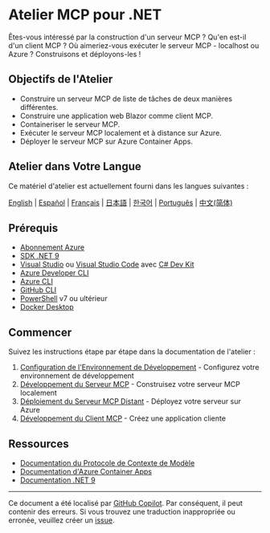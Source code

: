 # Atelier MCP pour .NET

Êtes-vous intéressé par la construction d'un serveur MCP ? Qu'en est-il d'un client MCP ? Où aimeriez-vous exécuter le serveur MCP - localhost ou Azure ? Construisons et déployons-les !

## Objectifs de l'Atelier

- Construire un serveur MCP de liste de tâches de deux manières différentes.
- Construire une application web Blazor comme client MCP.
- Containeriser le serveur MCP.
- Exécuter le serveur MCP localement et à distance sur Azure.
- Déployer le serveur MCP sur Azure Container Apps.

## Atelier dans Votre Langue

Ce matériel d'atelier est actuellement fourni dans les langues suivantes :

[English](../../README.md) | [Español](../es-es/) | [Français](./README.md) | [日本語](../ja-jp/) | [한국어](../ko-kr/) | [Português](../pt-br/) | [中文(简体)](../zh-cn/)

## Prérequis

- [Abonnement Azure](https://azure.microsoft.com/free)
- [SDK .NET 9](https://dotnet.microsoft.com/download/dotnet/9.0)
- [Visual Studio](https://visualstudio.microsoft.com/vs) ou [Visual Studio Code](https://code.visualstudio.com) avec [C# Dev Kit](https://marketplace.visualstudio.com/items?itemName=ms-dotnettools.csdevkit)
- [Azure Developer CLI](https://learn.microsoft.com/azure/developer/azure-developer-cli/overview)
- [Azure CLI](https://learn.microsoft.com/cli/azure/what-is-azure-cli)
- [GitHub CLI](https://docs.github.com/github-cli/github-cli/about-github-cli)
- [PowerShell](https://learn.microsoft.com/powershell/scripting/overview) v7 ou ultérieur
- [Docker Desktop](https://docs.docker.com/desktop/)

## Commencer

Suivez les instructions étape par étape dans la documentation de l'atelier :

1. [Configuration de l'Environnement de Développement](./docs/00-setup.md) - Configurez votre environnement de développement
1. [Développement du Serveur MCP](./docs/01-mcp-server.md) - Construisez votre serveur MCP localement
1. [Déploiement du Serveur MCP Distant](./docs/02-mcp-remote-server.md) - Déployez votre serveur sur Azure
1. [Développement du Client MCP](./docs/03-mcp-client.md) - Créez une application cliente

## Ressources

- [Documentation du Protocole de Contexte de Modèle](https://modelcontextprotocol.io/)
- [Documentation d'Azure Container Apps](https://learn.microsoft.com/azure/container-apps/)
- [Documentation .NET 9](https://learn.microsoft.com/dotnet/)

---

Ce document a été localisé par [GitHub Copilot](https://docs.github.com/copilot/about-github-copilot/what-is-github-copilot). Par conséquent, il peut contenir des erreurs. Si vous trouvez une traduction inappropriée ou erronée, veuillez créer un [issue](../../issues).